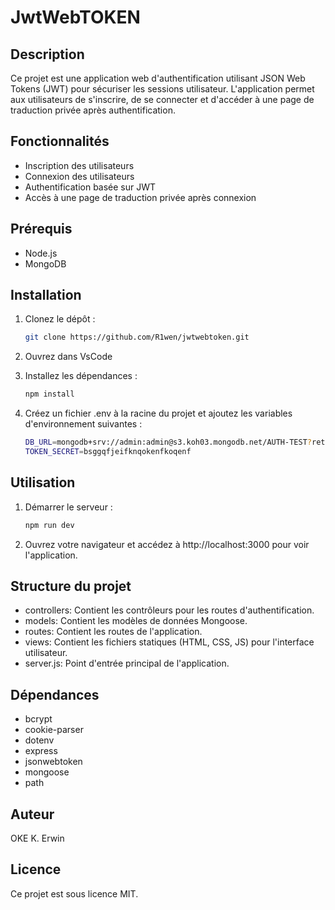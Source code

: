 # JwtWebTOKEN

## Description

Ce projet est une application web d'authentification utilisant JSON Web Tokens (JWT) pour sécuriser les sessions utilisateur. L'application permet aux utilisateurs de s'inscrire, de se connecter et d'accéder à une page de traduction privée après authentification.

## Fonctionnalités

- Inscription des utilisateurs
- Connexion des utilisateurs
- Authentification basée sur JWT
- Accès à une page de traduction privée après connexion

## Prérequis

- Node.js
- MongoDB

## Installation

1. Clonez le dépôt :

   ```sh
   git clone https://github.com/R1wen/jwtwebtoken.git

   ```

2. Ouvrez dans VsCode

3. Installez les dépendances :

   ```sh
   npm install

   ```

4. Créez un fichier .env à la racine du projet et ajoutez les variables d'environnement suivantes :
   ```sh
   DB_URL=mongodb+srv://admin:admin@s3.koh03.mongodb.net/AUTH-TEST?retryWrites=true&w=majority&appName=s3
   TOKEN_SECRET=bsggqfjeifknqokenfkoqenf
   ```

## Utilisation

1. Démarrer le serveur :

   ```sh
   npm run dev

   ```

2. Ouvrez votre navigateur et accédez à http://localhost:3000 pour voir l'application.

## Structure du projet

- controllers: Contient les contrôleurs pour les routes d'authentification.
- models: Contient les modèles de données Mongoose.
- routes: Contient les routes de l'application.
- views: Contient les fichiers statiques (HTML, CSS, JS) pour l'interface utilisateur.
- server.js: Point d'entrée principal de l'application.

## Dépendances

- bcrypt
- cookie-parser
- dotenv
- express
- jsonwebtoken
- mongoose
- path

## Auteur

OKE K. Erwin

## Licence

Ce projet est sous licence MIT.
